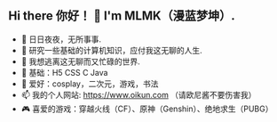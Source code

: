 ## Hi there 你好！ 👋 I'm MLMK（漫蓝梦坤）.


 <!--<img align="right" src="https://i2.hdslb.com/bfs/face/d4115a4efbeaf36516a7a22924ca3cf7aa0270dd.jpg" style="width:150px;height:150px;border-radius: 60px"/>-->

- 🌸 日日夜夜，无所事事.
- 🚀 研究一些基础的计算机知识，应付我这无聊的人生.
- 📕 我想逃离这无聊而又忙碌的世界.
- 🧨 基础：H5 CSS C Java
- 🍥 爱好：cosplay，二次元，游戏，书法
- 📫 我的个人网站: https://www.oikun.com （请欧尼酱不要伤害我）
- 🎮 喜爱的游戏：穿越火线（CF）、原神（Genshin）、绝地求生（PUBG）
